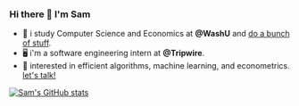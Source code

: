 ### Hi there 👋 I'm Sam

- 💬 i study Computer Science and Economics at **@WashU** and [do a bunch of stuff](http://seojinkim.me/). 
- 🖥 i'm a software engineering intern at **@Tripwire**.
- 🌱 interested in efficient algorithms, machine learning, and econometrics. [let's talk!](https://www.linkedin.com/in/seojin-kim-35080918a/)

[![Sam's GitHub stats](https://github-readme-stats.vercel.app/api?username=SeojinK1m)](https://github.com/anuraghazra/github-readme-stats)
